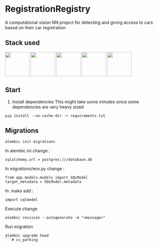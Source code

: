 # RegistrationRegistry
A computational vision NN project for detecting and giving access to cars based on their car registration

## Stack used
<img src="https://cdn.jsdelivr.net/gh/devicons/devicon@latest/icons/opencv/opencv-original-wordmark.svg" height=80/>         
<img src="https://cdn.jsdelivr.net/gh/devicons/devicon@latest/icons/numpy/numpy-original.svg" height=80/>
<img src="https://cdn.jsdelivr.net/gh/devicons/devicon@latest/icons/postgresql/postgresql-original.svg" height=80/>
<img src="https://cdn.jsdelivr.net/gh/devicons/devicon@latest/icons/sqlalchemy/sqlalchemy-original.svg" height=80 />
<img src="https://cdn.jsdelivr.net/gh/devicons/devicon@latest/icons/docker/docker-original-wordmark.svg" height=80 />

## Start
1. Install dependencies
This might take some minutes since some dependencies are very heavy sized
```
pip install --no-cache-dir -r requirements.txt
```

## Migrations

```
alembic init migrations
```
In alembic.ini change :
```
sqlalchemy.url = postgres:///database.db
```
In migrations/env.py change :
```
from app.models.models import SQLModel
target_metadata = SQLModel.metadata
```
In .mako add :
```
import sqlmodel
```
Execute change
```
alembic revision --autogenerate -m "<message>"
```
Run migration
```
alembic upgrade head
```#   c v _ p a r k i n g  
 